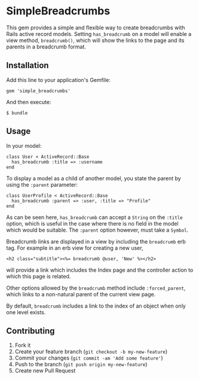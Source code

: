 # SimpleBreadcrumbs

This gem provides a simple and flexible way to create breadcrumbs with Rails active record 
models. Setting `has_breadcrumb` on a model will enable a view method,
`breadcrumb()`, which will show the links to the page and its parents in
a breadcrumb format.

## Installation

Add this line to your application's Gemfile:

    gem 'simple_breadcrumbs'

And then execute:

    $ bundle

## Usage

In your model:

    class User < ActiveRecord::Base
      has_breadcrumb :title => :username
    end

To display a model as a child of another model, you state the parent
by using the `:parent` parameter:

    class UserProfile < ActiveRecord::Base
      has_breadcrumb :parent => :user, :title => "Profile"
    end

As can be seen here, `has_breadcrumb` can accept a `String` on the
`:title` option, which is useful in the case where there is no field in
the model which would be suitable. The `:parent` option however, must
take a `Symbol`.

Breadcrumb links are displayed in a view by including the `breadcrumb` erb tag. 
For example in an erb view for creating a new user,

    <h2 class="subtitle"><%= breadcrumb @user, 'New' %></h2>

will provide a link which includes the Index page and the controller
action to which this page is related.

Other options allowed by the `breadcrumb` method include
`:forced_parent`, which links to a non-natural parent of the current
view page.

By default, `breadcrumb` includes a link to the index of an object when only
one level exists.

## Contributing

1. Fork it
2. Create your feature branch (`git checkout -b my-new-feature`)
3. Commit your changes (`git commit -am 'Add some feature'`)
4. Push to the branch (`git push origin my-new-feature`)
5. Create new Pull Request
